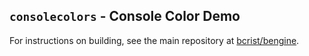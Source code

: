 ## `consolecolors` - Console Color Demo
For instructions on building, see the main repository at
[bcrist/bengine](https://github.com/bcrist/bengine).
